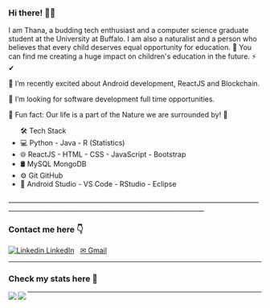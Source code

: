 ### Hi there! 🙋‍♀️
I am Thana, a budding tech enthusiast and a computer science graduate student at the University at Buffalo.
I am also a naturalist and a person who believes that every child deserves equal opportunity for education. 🎈
You can find me creating a huge impact on children's education in the future. ⚡ ✔


🌱 I’m recently excited about Android development, ReactJS and Blockchain.

👯 I’m looking for software development full time opportunities.

🎀 Fun fact: Our life is a part of the Nature we are surrounded by! 💚

<ul>
🛠  Tech Stack


<li>
💻   Python - Java - R (Statistics)
</li>
<li>
🌐   ReactJS - HTML - CSS - JavaScript - Bootstrap
</li>
<li>
🛢   MySQL MongoDB
</li>
<li>
⚙️   Git GitHub
</li>
<li>
🔧   Android Studio - VS Code - RStudio - Eclipse
 </li>
</ul>
___________________________________________________________________________________________________________________________________________

### Contact me here 👇
[![Linkedin](https://i.stack.imgur.com/gVE0j.png) LinkedIn](https://www.linkedin.com/public-profile/settings?trk=d_flagship3_profile_self_view_public_profile&lipi=urn%3Ali%3Apage%3Ad_flagship3_profile_self_edit_contact_info%3Bi3LC7lw5TemYOdFA7TxWLQ%3D%3D)
&nbsp;
<a href="mailto: thanashreej@gmail.com">✉ Gmail</a>
____________________________________________________________________________________________________________________________________________________

### Check my stats here 👑
<a href="https://github.com/thanashr/github-readme-stats">
  <img align="left" src="https://github-readme-stats.vercel.app/api/?username=thanashr&show_icons=true&theme=material-palenight&repo=github-readme-stats" />
</a>
<a href="https://github.com/thanashr/convoychat">
  <img align="left" src="https://github-readme-stats.vercel.app/api/top-langs/?username=thanashr&show_icons=true&theme=material-palenight&repo=convoychat" />
</a>

___________________________________________________________________________________________________________________________________________________________


